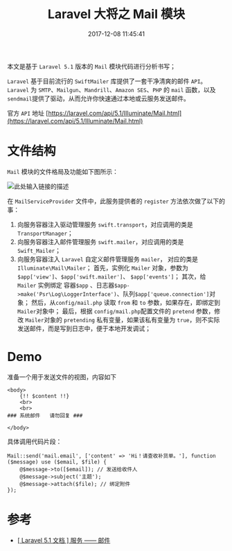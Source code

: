 ﻿---
title: Laravel 大将之 Mail 模块
date: 2017-12-08 11:45:41
description: 稍微整理关于 Mail 模块的笔记
tags:
- Laravel-5.1
categories:
- Laravel
copyright: false
---

本文是基于 `Laravel 5.1` 版本的 `Mail` 模块代码进行分析书写；

`Laravel` 基于目前流行的 `SwiftMailer` 库提供了一套干净清爽的邮件 `API`。`Laravel` 为 `SMTP`、`Mailgun`、`Mandrill`、`Amazon SES`、`PHP` 的 `mail` 函数，以及`sendmail`提供了驱动，从而允许你快速通过本地或云服务发送邮件。

官方 `API` 地址 [https://laravel.com/api/5.1/Illuminate/Mail.html](https://laravel.com/api/5.1/Illuminate/Mail.html)

# 文件结构
`Mail` 模块的文件格局及功能如下图所示：

![此处输入链接的描述][1]

在 `MailServiceProvider` 文件中，此服务提供者的 `register` 方法依次做了以下的事：

1. 向服务容器注入驱动管理服务 `swift.transport`，对应调用的类是 `TransportManager`；
2. 向服务容器注入邮件管理服务 `swift.mailer`，对应调用的类是 `Swift_Mailer`；
3. 向服务容器注入 `Laravel` 自定义邮件管理服务 `mailer`， 对应的类是 `Illuminate\Mail\Mailer`；
  首先，实例化 `Mailer` 对象，参数为 `$app['view']`、`$app['swift.mailer']`、 `$app['events']`；
  其次，给 `Mailer` 实例绑定 容器`$app` 、日志器`$app->make('Psr\Log\LoggerInterface')`、队列`$app['queue.connection']`对象；
  然后，从`config/mail.php` 读取 `from` 和 `to` 参数，如果存在，即绑定到 `Mailer`对象中；
  最后，根据 `config/mail.php`配置文件的 `pretend` 参数，修改 `Mailer`对象的 `pretending` 私有变量，如果该私有变量为 `true`，则不实际发送邮件，而是写到日志中，便于本地开发调试；

# Demo
准备一个用于发送文件的视图，内容如下

```
<body>                                                                                              
    {!! $content !!}                                                                                    
    <br>                                                                                                
    <br>                                                                                                                                                                                           
### 系统邮件   请勿回复 ###         

</body> 
```

具体调用代码片段：

```
Mail::send('mail.email', ['content' => 'Hi！请查收补货单。'], function ($message) use ($email, $file) {
    @$message->to([$email]); // 发送给收件人              
    @$message->subject('主题');                                                           
    @$message->attach($file); // 绑定附件                                                      
}); 
```

# 参考

- [[ Laravel 5.1 文档 ] 服务 —— 邮件](http://laravelacademy.org/post/213.html)



  [1]: http://owk2q4gs5.bkt.clouddn.com/QQ%E6%88%AA%E5%9B%BE20171208111125.png
